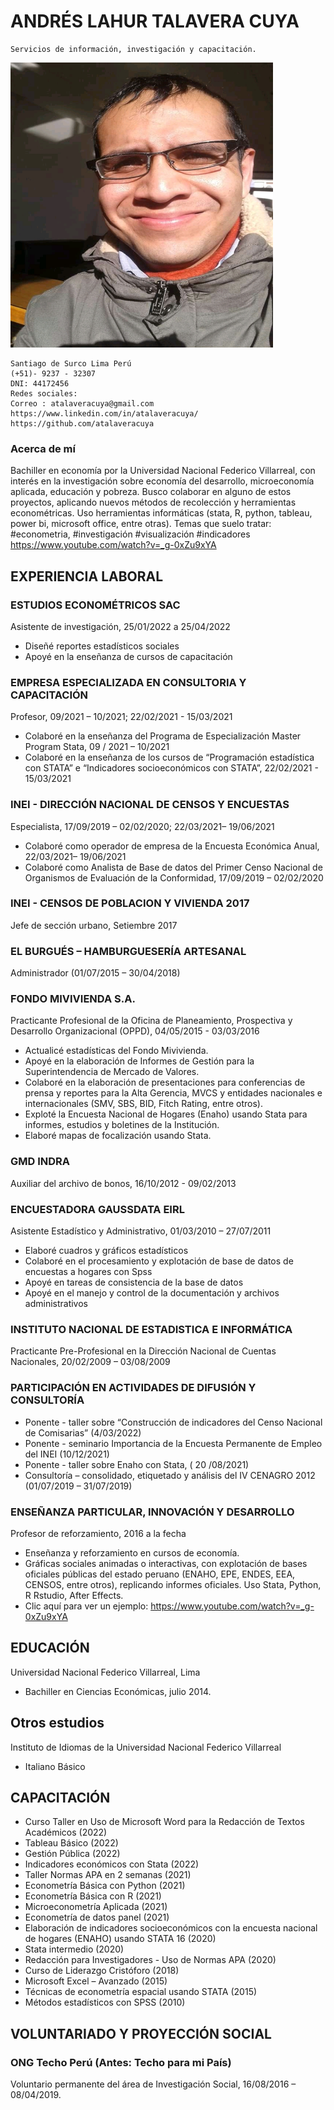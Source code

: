 # ANDRÉS LAHUR TALAVERA CUYA
```
Servicios de información, investigación y capacitación.
```
<img src="https://raw.githubusercontent.com/atalaveracuya/curriculum/main/IMG-20190804-WA0002.jpg" style="width: 420px; height: 456px; position: center" >

```
Santiago de Surco Lima Perú
(+51)- 9237 - 32307
DNI: 44172456
Redes sociales:
Correo : atalaveracuya@gmail.com
https://www.linkedin.com/in/atalaveracuya/
https://github.com/atalaveracuya
```

### **Acerca de mí**

Bachiller en economía por la Universidad Nacional Federico Villarreal, con interés en la investigación sobre economía
del desarrollo, microeconomía aplicada, educación y pobreza. Busco colaborar en alguno de estos proyectos, aplicando
nuevos métodos de recolección y herramientas econométricas. Uso herramientas informáticas (stata, R, python, tableau,
power bi, microsoft office, entre otras).
Temas que suelo tratar: #econometria, #investigación #visualización #indicadores https://www.youtube.com/watch?v=_g-0xZu9xYA

## EXPERIENCIA LABORAL

### **ESTUDIOS ECONOMÉTRICOS SAC**

Asistente de investigación, 25/01/2022 a 25/04/2022
+ Diseñé reportes estadísticos sociales
+ Apoyé en la enseñanza de cursos de capacitación

### **EMPRESA ESPECIALIZADA EN CONSULTORIA Y CAPACITACIÓN**

Profesor, 09/2021 – 10/2021; 22/02/2021 - 15/03/2021
+ Colaboré en la enseñanza del Programa de Especialización Master Program Stata, 09 / 2021 – 10/2021
+ Colaboré en la enseñanza de los cursos de “Programación estadística con STATA” e “Indicadores socioeconómicos con STATA”, 22/02/2021 - 15/03/2021

### INEI - DIRECCIÓN NACIONAL DE CENSOS Y ENCUESTAS
Especialista, 17/09/2019 – 02/02/2020; 22/03/2021– 19/06/2021
+ Colaboré como operador de empresa de la Encuesta Económica Anual, 22/03/2021– 19/06/2021
+ Colaboré como Analista de Base de datos del Primer Censo Nacional de Organismos de Evaluación de la Conformidad, 17/09/2019 – 02/02/2020

### INEI - CENSOS DE POBLACION Y VIVIENDA 2017
Jefe de sección urbano, Setiembre 2017

### EL BURGUÉS – HAMBURGUESERÍA ARTESANAL

Administrador (01/07/2015 – 30/04/2018)

### FONDO MIVIVIENDA S.A.
Practicante Profesional de la Oficina de Planeamiento, Prospectiva y Desarrollo Organizacional (OPPD), 04/05/2015 -
03/03/2016
+ Actualicé estadísticas del Fondo Mivivienda.
+ Apoyé en la elaboración de Informes de Gestión para la Superintendencia de Mercado de Valores.
+ Colaboré en la elaboración de presentaciones para conferencias de prensa y reportes para la Alta Gerencia, MVCS y entidades nacionales e internacionales (SMV, SBS, BID, Fitch Rating, entre otros).
+ Exploté la Encuesta Nacional de Hogares (Enaho) usando Stata para informes, estudios y boletines de la Institución.
+ Elaboré mapas de focalización usando Stata.

### GMD INDRA
Auxiliar del archivo de bonos, 16/10/2012 - 09/02/2013

### ENCUESTADORA GAUSSDATA EIRL

Asistente Estadístico y Administrativo, 01/03/2010 – 27/07/2011
+ Elaboré cuadros y gráficos estadísticos
+ Colaboré en el procesamiento y explotación de base de datos de encuestas a hogares con Spss
+ Apoyé en tareas de consistencia de la base de datos
+ Apoyé en el manejo y control de la documentación y archivos administrativos

### INSTITUTO NACIONAL DE ESTADISTICA E INFORMÁTICA

Practicante Pre-Profesional en la Dirección Nacional de Cuentas Nacionales, 20/02/2009 – 03/08/2009

### PARTICIPACIÓN EN ACTIVIDADES DE DIFUSIÓN Y CONSULTORÍA

+ Ponente - taller sobre “Construcción de indicadores del Censo Nacional de Comisarias” (4/03/2022)
+ Ponente - seminario Importancia de la Encuesta Permanente de Empleo del INEI (10/12/2021)
+ Ponente - taller sobre Enaho con Stata, ( 20 /08/2021)
+ Consultoría – consolidado, etiquetado y análisis del IV CENAGRO 2012 (01/07/2019 – 31/07/2019)

### ENSEÑANZA PARTICULAR, INNOVACIÓN Y DESARROLLO
Profesor de reforzamiento, 2016 a la fecha
+ Enseñanza y reforzamiento en cursos de economía.
+ Gráficas sociales animadas o interactivas, con explotación de bases oficiales públicas del estado peruano
(ENAHO, EPE, ENDES, EEA, CENSOS, entre otros), replicando informes oficiales. Uso Stata, Python, R
Rstudio, After Effects.
+ Clic aquí para ver un ejemplo: https://www.youtube.com/watch?v=_g-0xZu9xYA

## EDUCACIÓN

Universidad Nacional Federico Villarreal, Lima
+ Bachiller en Ciencias Económicas, julio 2014.

## Otros estudios
Instituto de Idiomas de la Universidad Nacional Federico Villarreal
+ Italiano Básico



## CAPACITACIÓN

+ Curso Taller en Uso de Microsoft Word para la Redacción de Textos Académicos (2022)
+ Tableau Básico (2022)
+ Gestión Pública (2022) 
+ Indicadores económicos con Stata (2022)
+ Taller Normas APA en 2 semanas (2021)
+ Econometría Básica con Python (2021) 
+ Econometría Básica con R (2021) 
+ Microeconometría Aplicada (2021)
+ Econometría de datos panel (2021)
+ Elaboración de indicadores socioeconómicos con la encuesta nacional de hogares (ENAHO) usando STATA 16 (2020)
+ Stata intermedio (2020)
+ Redacción para Investigadores - Uso de Normas APA (2020)
+ Curso de Liderazgo Cristóforo (2018)
+ Microsoft Excel – Avanzado (2015)
+ Técnicas de econometría espacial usando STATA (2015)
+ Métodos estadísticos con SPSS (2010)

## VOLUNTARIADO Y PROYECCIÓN SOCIAL

### ONG Techo Perú (Antes: Techo para mi País)
Voluntario permanente del área de Investigación Social, 16/08/2016 – 08/04/2019.


